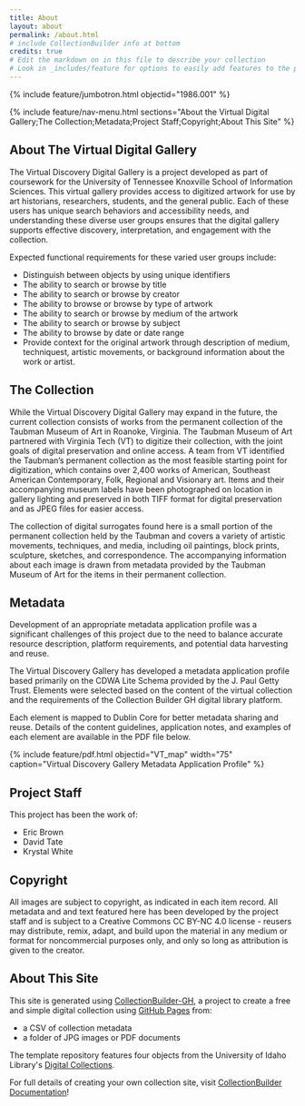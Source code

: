 ```yaml
---
title: About
layout: about
permalink: /about.html
# include CollectionBuilder info at bottom
credits: true
# Edit the markdown on in this file to describe your collection
# Look in _includes/feature for options to easily add features to the page
---
```


{% include feature/jumbotron.html objectid="1986.001" %}

{% include feature/nav-menu.html sections="About the Virtual Digital Gallery;The Collection;Metadata;Project Staff;Copyright;About This Site" %}

## About The Virtual Digital Gallery

The Virtual Discovery Digital Gallery is a project developed as part of coursework for the University of Tennessee Knoxville School of Information Sciences. This virtual gallery provides access to digitized artwork for use by art historians, researchers, students, and the general public. Each of these users has unique search behaviors and accessibility needs, and understanding these diverse user groups ensures that the digital gallery supports effective discovery, interpretation, and engagement with the collection. 

Expected functional requirements for these varied user groups include:
- Distinguish between objects by using unique identifiers
- The ability to search or browse by title
- The ability to search or browse by creator
- The ability to browse or browse by type of artwork
- The ability to search or browse by medium of the artwork
- The ability to search or browse by subject
- The ability to browse by date or date range
- Provide context for the original artwork through description of medium, techniquest, artistic movements, or background information about the work or artist.

## The Collection

While the Virtual Discovery Digital Gallery may expand in the future, the current collection consists of works from the permanent collection of the Taubman Museum of Art in Roanoke, Virginia. The Taubman Museum of Art partnered with Virginia Tech (VT) to digitize their collection, with the joint goals of digital preservation and online access.  A team from VT identified the Taubman’s permanent collection as the most feasible starting point for digitization, which contains over 2,400 works of American, Southeast American Contemporary, Folk, Regional and Visionary art. Items and their accompanying museum labels have been photographed on location in gallery lighting and preserved in both TIFF format for digital preservation and as JPEG files for easier access. 

The collection of digital surrogates found here is a small portion of the permanent collection held by the Taubman and covers a variety of artistic movements, techniques, and media, including oil paintings, block prints, sculpture, sketches, and correspondence. The accompanying information about each image is drawn from metadata provided by the Taubman Museum of Art for the items in their permanent collection.

## Metadata

Development of an appropriate metadata application profile was a significant challenges of this project due to the need to balance accurate resource description, platform requirements, and potential data harvesting and reuse. 

The Virtual Discovery Gallery has developed a metadata application profile based primarily on the CDWA Lite Schema provided by the J. Paul Getty Trust. Elements were selected based on the content of the virtual collection and the requirements of the Collection Builder GH digital library platform. 

Each element is mapped to Dublin Core for better metadata sharing and reuse. Details of the content guidelines, application notes, and examples of each element are available in the PDF file below. 


{% include feature/pdf.html objectid="VT_map" width="75" caption="Virtual Discovery Gallery Metadata Application Profile" %}

## Project Staff

This project has been the work of:
- Eric Brown
- David Tate
- Krystal White

## Copyright 

All images are subject to copyright, as indicated in each item record. 
All metadata and and text featured here has been developed by the project staff and is subject to a Creative Commons CC BY-NC 4.0 license - reusers may distribute, remix, adapt, and build upon the material in any medium or format for noncommercial purposes only, and only so long as attribution is given to the creator. 

## About This Site

This site is generated using [CollectionBuilder-GH](https://collectionbuilding.github.io/gh/), a project to create a free and simple digital collection using [GitHub Pages](https://pages.github.com/) from: 

- a CSV of collection metadata
- a folder of JPG images or PDF documents

The template repository features four objects from the University of Idaho Library's [Digital Collections](https://www.lib.uidaho.edu/digital). 

For full details of creating your own collection site, visit [CollectionBuilder Documentation](https://collectionbuilder.github.io/cb-docs/)!

